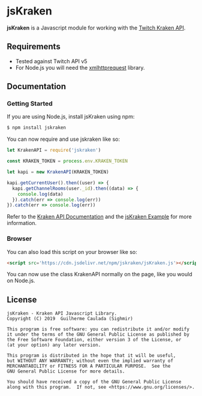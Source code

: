 # jsKraken #

**jsKraken** is a Javascript module for working with the [Twitch Kraken API](https://dev.twitch.tv/docs/v5).

## Requirements
* Tested against Twitch API v5
* For Node.js you will need the [xmlhttprequest](https://www.npmjs.com/package/xmlhttprequest) library.

## Documentation ##
### Getting Started

If you are using Node.js, install jsKraken using npm:

```bash
$ npm install jskraken
```

You can now require and use jskraken like so:

```js
let KrakenAPI = require('jskraken')

const KRAKEN_TOKEN = process.env.KRAKEN_TOKEN

let kapi = new KrakenAPI(KRAKEN_TOKEN)

kapi.getCurrentUser().then((user) => {
  kapi.getChannelRooms(user._id).then((data) => {
    console.log(data)
  }).catch(err => console.log(err))
}).catch(err => console.log(err))
```

Refer to the [Kraken API Documentation](https://dev.twitch.tv/docs/v5) and the [jsKraken Example](https://github.com/Sighmir/jsKraken/tree/master/example) for more information.  

### Browser

You can also load this script on your browser like so:

```html
<script src='https://cdn.jsdelivr.net/npm/jskraken/jsKraken.js'></script>
```

You can now use the class KrakenAPI normally on the page, like you would on Node.js.

## License ##
```
jsKraken - Kraken API Javascript Library.
Copyright (C) 2019  Guilherme Caulada (Sighmir)

This program is free software: you can redistribute it and/or modify
it under the terms of the GNU General Public License as published by
the Free Software Foundation, either version 3 of the License, or
(at your option) any later version.

This program is distributed in the hope that it will be useful,
but WITHOUT ANY WARRANTY; without even the implied warranty of
MERCHANTABILITY or FITNESS FOR A PARTICULAR PURPOSE.  See the
GNU General Public License for more details.

You should have received a copy of the GNU General Public License
along with this program.  If not, see <https://www.gnu.org/licenses/>.
```
